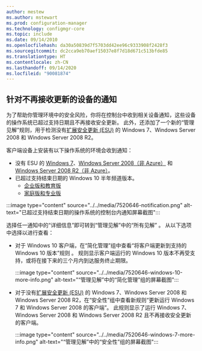 ```yaml
---
author: mestew
ms.author: mstewart
ms.prod: configuration-manager
ms.technology: configmgr-core
ms.topic: include
ms.date: 09/14/2010
ms.openlocfilehash: da30a50839d7f5703dd42ee96c9333908f2428f3
ms.sourcegitcommit: dc2cca9eb70aef15037e8f7d18d671c513bfde85
ms.translationtype: HT
ms.contentlocale: zh-CN
ms.lasthandoff: 09/14/2020
ms.locfileid: "90081874"
---
```

## <a name="notifications-for-devices-no-longer-receiving-updates"></a><a name="bkmk_patch"></a> 针对不再接收更新的设备的通知
<!--7520646-->
为了帮助你管理环境中的安全风险，你将在控制台中收到相关设备通知，这些设备的操作系统已超过支持日期且不再接收安全更新。 此外，还添加了一个新的“管理见解”规则，用于检测没有[扩展安全更新 (ESU)](https://support.microsoft.com/help/4497181/lifecycle-faq-extended-security-updates) 的 Windows 7、Windows Server 2008 和 Windows Server 2008 R2。

客户端设备上安装有以下操作系统的环境会收到通知：

- 没有 ESU 的 [Windows 7](https://docs.microsoft.com/lifecycle/products/windows-7)、[Windows Server 2008（非 Azure）](https://docs.microsoft.com/lifecycle/products/windows-server-2008) 和 [Windows Server 2008 R2（非 Azure）](https://docs.microsoft.com/lifecycle/products/windows-server-2008-r2)。
- 已超过支持结束日期的 Windows 10 半年频道版本。
   - [企业版和教育版](https://docs.microsoft.com/lifecycle/products/windows-10-enterprise-and-education)
   - [家庭版和专业版](https://docs.microsoft.com/lifecycle/products/windows-10-home-and-pro)

:::image type="content" source="../../media/7520646-notification.png" alt-text="已超过支持结束日期的操作系统的控制台内通知屏幕截图":::

选择任一通知中的“详细信息”即可转到“管理见解”中的“所有见解” 。 从以下选项中选择以进行查看：

- 对于 Windows 10 客户端，在“简化管理”组中查看“将客户端更新到支持的 Windows 10 版本”规则 。 规则显示客户端运行的 Windows 10 版本不再受支持，或将在接下来的三个月内到达服务终止期限。

   :::image type="content" source="../../media/7520646-windows-10-more-info.png" alt-text="“管理见解”中的“简化管理”组的屏幕截图":::

- 对于没有[扩展安全更新 (ESU)](https://support.microsoft.com/help/4497181/lifecycle-faq-extended-security-updates) 的 Windows 7、Windows Server 2008 和 Windows Server 2008 R2，在“安全性”组中查看新规则“更新运行 Windows 7 和 Windows Server 2008 的客户端”。 此规则显示了运行 Windows 7、Windows Server 2008 和 Windows Server 2008 R2 且不再接收安全更新的客户端。

  :::image type="content" source="../../media/7520646-windows-7-more-info.png" alt-text="“管理见解”中的“安全性”组的屏幕截图":::
